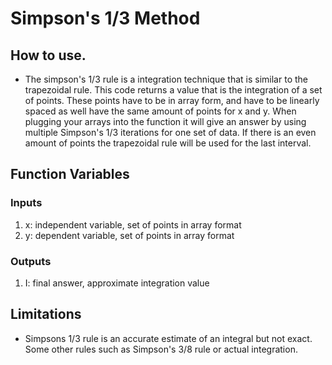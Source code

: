# Simpson's 1/3 Method

## How to use.
- The simpson's 1/3 rule is a integration technique that is similar to the trapezoidal rule. This code returns a value that is the integration of a set of points. These points have to be in array form, and have to be linearly spaced as well have the same amount of points for x and y. When plugging your arrays into the function it will give an answer by using multiple Simpson's 1/3 iterations for one set of data. If there is an even amount of points the trapezoidal rule will be used for the last interval.

## Function Variables
### Inputs
1. x: independent variable, set of points in array format
2. y: dependent variable, set of points in array format

### Outputs
1. I: final answer, approximate integration value

## Limitations
- Simpsons 1/3 rule is an accurate estimate of an integral but not exact. Some other rules such as Simpson's 3/8 rule or actual integration.
